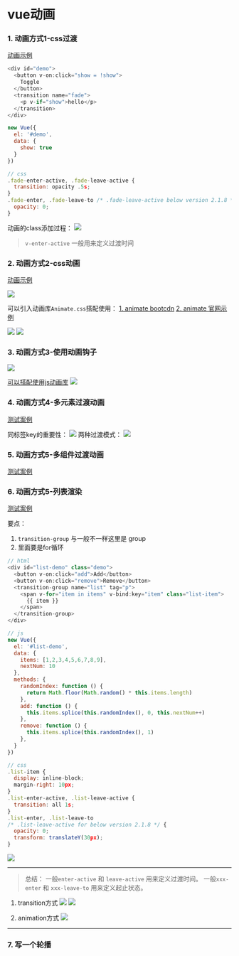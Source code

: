 # vue动画

### 1. 动画方式1-css过渡
[动画示例](https://jsbin.com/cusixapaxa/edit?html,css,js,output)
```js
<div id="demo">
  <button v-on:click="show = !show">
    Toggle
  </button>
  <transition name="fade">
    <p v-if="show">hello</p>
  </transition>
</div>

new Vue({
  el: '#demo',
  data: {
    show: true
  }
})

// css
.fade-enter-active, .fade-leave-active {
  transition: opacity .5s;
}
.fade-enter, .fade-leave-to /* .fade-leave-active below version 2.1.8 */ {
  opacity: 0;
}
```
动画的class添加过程：
![](./动画/vue动画1.png)

> `v-enter-active` 一般用来定义过渡时间


### 2. 动画方式2-css动画
[动画示例](https://jsbin.com/wecunisade/edit?html,css,js,output)

![](./动画/vue动画2.png)


可以引入动画库`Animate.css`搭配使用：
[1. animate bootcdn](./https://www.bootcdn.cn/animate.css/)
[2. animate 官网示例](./https://animate.style/)



![](./动画/vue动画3.png)
![](./动画/vue动画4.png)

### 3. 动画方式3-使用动画钩子

![](./动画/vue动画5.png)

[可以搭配使用js动画库](https://www.bootcdn.cn/velocity/)
![](./动画/vue动画6.png)


### 4. 动画方式4-多元素过渡动画
[测试案例](http://js.jirengu.com/juzemutoro/1/edit?html,css,js,output)

同标签key的重要性：
![](./动画/vue动画7.png)
 两种过渡模式：
![](./动画/vue动画8.png)


### 5. 动画方式5-多组件过渡动画

[测试案例](https://jsbin.com/juqicewike/edit?html,css,js,output)



### 6. 动画方式5-列表渲染
[测试案例](http://js.jirengu.com/fasoxomiqu/1/edit?html,css,output)

要点：
1. `transition-group` 与一般不一样这里是 group
2. 里面要是for循环


```js
// html
<div id="list-demo" class="demo">
  <button v-on:click="add">Add</button>
  <button v-on:click="remove">Remove</button>
  <transition-group name="list" tag="p">
    <span v-for="item in items" v-bind:key="item" class="list-item">
      {{ item }}
    </span>
  </transition-group>
</div>

// js
new Vue({
  el: '#list-demo',
  data: {
    items: [1,2,3,4,5,6,7,8,9],
    nextNum: 10
  },
  methods: {
    randomIndex: function () {
      return Math.floor(Math.random() * this.items.length)
    },
    add: function () {
      this.items.splice(this.randomIndex(), 0, this.nextNum++)
    },
    remove: function () {
      this.items.splice(this.randomIndex(), 1)
    },
  }
})

// css
.list-item {
  display: inline-block;
  margin-right: 10px;
}
.list-enter-active, .list-leave-active {
  transition: all 1s;
}
.list-enter, .list-leave-to
/* .list-leave-active for below version 2.1.8 */ {
  opacity: 0;
  transform: translateY(30px);
}
```
![](./动画/vue动画9.png)



---
> 总结：
一般`enter-active` 和 `leave-active` 用来定义过渡时间。
一般`xxx-enter` 和 `xxx-leave-to` 用来定义起止状态。


1. transition方式
![](./动画/vue动画10.png)
![](./动画/vue动画11.png)

2. animation方式
![](./动画/vue动画12.png)



---
### 7. 写一个轮播